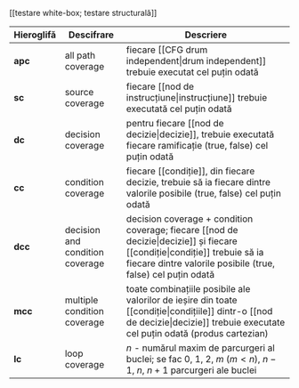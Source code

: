 [[testare white-box; testare structurală]]

| Hieroglifă | Descifrare                      | Descriere                                                                                                                                                                                  |
| ---------- | ------------------------------- | ------------------------------------------------------------------------------------------------------------------------------------------------------------------------------------------ |
| **apc**    | all path coverage               | fiecare [[CFG drum independent\|drum independent]] trebuie executat cel puțin odată                                                                                                        |
| **sc**     | source coverage                 | fiecare [[nod de instrucțiune\|instrucțiune]] trebuie executată cel puțin odată                                                                                                            |
| **dc**     | decision coverage               | pentru fiecare [[nod de decizie\|decizie]], trebuie executată fiecare ramificație (true, false) cel puțin odată                                                                            |
| **cc**     | condition coverage              | fiecare [[condiție]], din fiecare decizie, trebuie să ia fiecare dintre valorile posibile (true, false) cel puțin odată                                                                    |
| **dcc**    | decision and condition coverage | decision coverage + condition coverage; fiecare [[nod de decizie\|decizie]] și fiecare [[condiție\|condiție]] trebuie să ia fiecare dintre valorile posibile (true, false) cel puțin odată |
| **mcc**    | multiple condition coverage     | toate combinațiile posibile ale valorilor de ieșire din toate [[condiție\|condițiile]] dintr-o [[nod de decizie\|decizie]] trebuie executate cel puțin odată (produs cartezian)            |
| **lc**     | loop coverage                   | $n$ - numărul maxim de parcurgeri al buclei; se fac $0$, $1$, $2$, $m$ ($m<n$), $n-1$, $n$, $n+1$ parcurgeri ale buclei                                                                    |
